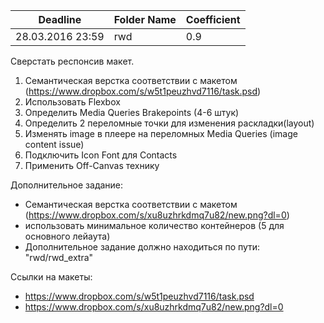 Deadline         | Folder Name    | Coefficient
-----------------|----------------|---------------
28.03.2016 23:59 | rwd            | 0.9

Сверстать респонсив макет.

1. Семантическая верстка соответствии с макетом (https://www.dropbox.com/s/w5t1peuzhvd7116/task.psd)
2. Использовать Flexbox
3. Определить Media Queries Brakepoints (4-6 штук)
4. Определить 2 переломные точки для изменения раскладки(layout)
5. Изменять image в плеере на переломных Media Queries (image content issue)
6. Подключить Icon Font для Contacts
7. Применить Off-Canvas технику

Дополнительное задание:
* Семантическая верстка соответствии с макетом (https://www.dropbox.com/s/xu8uzhrkdmq7u82/new.png?dl=0)
* использовать минимальное количество контейнеров (5 для основного лейаута)
* Дополнительное задание должно находиться по пути: "rwd/rwd_extra"

Ссылки на макеты:
- https://www.dropbox.com/s/w5t1peuzhvd7116/task.psd
- https://www.dropbox.com/s/xu8uzhrkdmq7u82/new.png?dl=0